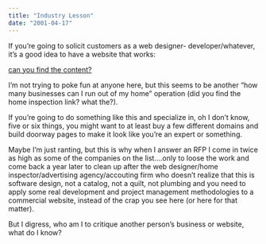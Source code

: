 ```yaml
---
title: "Industry Lesson"
date: "2001-04-17"
---
```


<div class="content">
<p>If you’re going to solicit customers as a web designer- developer/whatever,
it’s a good idea to have a website that works:</p>
<p><a href="http://www.katymarketing.com/" target="_blank"> can you find the content? </a></p>
<p>I’m not trying to poke fun at anyone here, but this seems to be another “how
many businesses can I run out of my home” operation (did you find the home
inspection link? what the?).</p>
<p>If you’re going to do something like this and specialize in, oh I don’t know,
five or six things, you might want to at least buy a few different domains and
build doorway pages to make it look like you’re an expert or something.</p>
<p>Maybe I’m just ranting, but this is why when I answer an RFP I come in twice
as high as some of the companies on the list….only to loose the work and
come back a year later to clean up after the web designer/home
inspector/advertising agency/accouting firm who doesn’t realize that this is
software design, not a catalog, not a quilt, not plumbing and you need to
apply some real development and project management methodologies to a
commercial website, instead of the crap you see here (or here for that
matter).</p>
<p>But I digress, who am I to critique another person’s business or website, what
do I know?</p>
</div>
